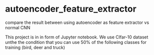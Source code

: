 # autoencoder_feature_extractor
compare the result between using autoencoder as feature extractor vs normal CNN

This project is in in form of Jupyter notebook. We use CIfar-10 dataset unthe the condition that you can use 50% of the following classes for training (bird, deer and truck)
